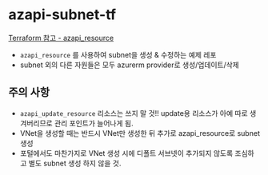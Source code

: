 # azapi-subnet-tf

[Terraform 참고  - azapi_resource](https://learn.microsoft.com/en-us/azure/templates/microsoft.network/virtualnetworks/subnets?pivots=deployment-language-terraform)

- `azapi_resource` 를 사용하여 subnet을 생성 & 수정하는 예제 레포
- subnet 외의 다른 자원들은 모두 azurerm provider로 생성/업데이트/삭제

## 주의 사항
- `azapi_update_resource` 리소스는 쓰지 말 것!! update용 리소스가 아예 따로 생겨버리므로 관리 포인트가 늘어나게 됨.
- VNet을 생성할 때는 반드시 VNet만 생성한 뒤 추가로 azapi_resource로 subnet 생성
- 포털에서도 마찬가지로 VNet 생성 시에 디폴트 서브넷이 추가되지 않도록 조심하고 별도 subnet 생성 하지 않을 것.